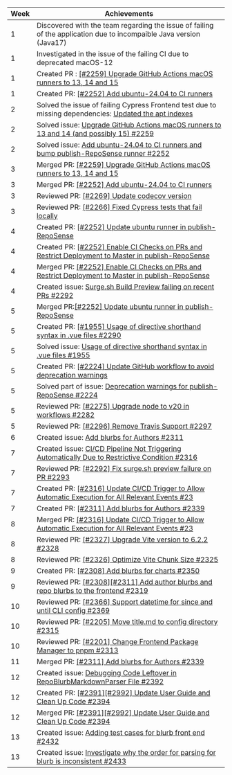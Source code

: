 | Week | Achievements                                                                                                                                                                       |
|------|------------------------------------------------------------------------------------------------------------------------------------------------------------------------------------|
| 1    | Discovered with the team regarding the issue of failing of the application due to incompaible Java version (Java17)                                                                |
| 1    | Investigated in the issue of the failing CI due to deprecated macOS-12                                                                                                             |
| 1    | Created PR : [[#2259] Upgrade GitHub Actions macOS runners to 13, 14 and 15](https://github.com/reposense/RepoSense/pull/2260)                                                     |
| 1    | Created PR: [[#2252] Add ubuntu-24.04 to CI runners](https://github.com/reposense/RepoSense/pull/2261)                                                                             |
| 2    | Solved the issue of failing Cypress Frontend test due to missing dependencies: [Updated the apt indexes](https://github.com/reposense/RepoSense/pull/2260#issuecomment-2614490638) |
| 2    | Solved issue: [Upgrade GitHub Actions macOS runners to 13 and 14 (and possibly 15) #2259](https://github.com/reposense/RepoSense/issues/2259)                                      |
| 2    | Solved issue: [Add ubuntu-24.04 to CI runners and bump publish-RepoSense runner #2252](https://github.com/reposense/RepoSense/issues/2252)                                         |
| 3    | Merged PR: [[#2259] Upgrade GitHub Actions macOS runners to 13, 14 and 15](https://github.com/reposense/RepoSense/pull/2260)                                                       |
| 3    | Merged PR: [[#2252] Add ubuntu-24.04 to CI runners](https://github.com/reposense/RepoSense/pull/2261)                                                                              |
| 3    | Reviewed PR: [[#2269] Update codecov version](https://github.com/reposense/RepoSense/pull/2271)                                                                                    |
| 3    | Reviewed PR: [[#2266] Fixed Cypress tests that fail locally](https://github.com/reposense/RepoSense/pull/2272)                                                                     |
| 4    | Created PR: [[#2252] Update ubuntu runner in publish-RepoSense](https://github.com/reposense/publish-RepoSense/pull/18)                                                            |
| 4    | Created PR: [[#2252] Enable CI Checks on PRs and Restrict Deployment to Master in publish-RepoSense](https://github.com/reposense/publish-RepoSense/pull/20)                       |
| 4    | Merged PR: [[#2252] Enable CI Checks on PRs and Restrict Deployment to Master in publish-RepoSense](https://github.com/reposense/publish-RepoSense/pull/20)                        |                                                                                                                                                                             
| 4    | Created issue: [Surge.sh Build Preview failing on recent PRs #2292](https://github.com/reposense/RepoSense/issues/2292)                                                            |
| 5    | Merged PR:[[#2252] Update ubuntu runner in publish-RepoSense](https://github.com/reposense/publish-RepoSense/pull/18)                                                              |
| 5    | Created PR: [[#1955] Usage of directive shorthand syntax in .vue files #2290](https://github.com/reposense/RepoSense/pull/2290)                                                    |
| 5    | Solved issue: [Usage of directive shorthand syntax in .vue files #1955](https://github.com/reposense/RepoSense/issues/1955)                                                        |
| 5    | Created PR: [[#2224] Update GitHub workflow to avoid deprecation warnings](https://github.com/reposense/RepoSense/pull/2298)                                                       |
| 5    | Solved part of issue: [Deprecation warnings for publish-RepoSense #2224](https://github.com/reposense/RepoSense/issues/2224)                                                       |
| 5    | Reviewed PR: [[#2275] Upgrade node to v20 in workflows #2282](https://github.com/reposense/RepoSense/pull/2282)                                                                    |
| 5    | Reviewed PR: [[#2296] Remove Travis Support #2297](https://github.com/reposense/RepoSense/pull/2297)                                                                               |
| 6    | Created issue: [Add blurbs for Authors #2311](https://github.com/reposense/RepoSense/issues/2311)                                                                                  |
| 7    | Created issue: [CI/CD Pipeline Not Triggering Automatically Due to Restrictive Condition #2316](https://github.com/reposense/RepoSense/issues/2316)                                |
| 7    | Reviewed PR: [[#2292] Fix surge.sh preview failure on PR #2293](https://github.com/reposense/RepoSense/pull/2293)                                                                  |
| 7    | Created PR: [[#2316] Update CI/CD Trigger to Allow Automatic Execution for All Relevant Events #23](https://github.com/reposense/publish-RepoSense/pull/23#commits-pushed-590fdfd) |
| 7    | Created PR: [[#2311] Add blurbs for Authors #2339](https://github.com/reposense/RepoSense/pull/2339)                                                                               |
| 8    | Merged PR: [[#2316] Update CI/CD Trigger to Allow Automatic Execution for All Relevant Events #23](https://github.com/reposense/publish-RepoSense/pull/23#commits-pushed-590fdfd)  | 
| 8    | Reviewed PR: [[#2327] Upgrade Vite version to 6.2.2 #2328](https://github.com/reposense/RepoSense/pull/2328)                                                                       |
| 8    | Reviewed PR: [[#2326] Optimize Vite Chunk Size #2325](https://github.com/reposense/RepoSense/pull/2325)                                                                            |
| 9    | Created PR: [[#2308] Add blurbs for charts #2350](https://github.com/reposense/RepoSense/pull/2350/commits/fce6cbe1d3e1fb733d90e55229fb2a4f846b31a9)                               |
| 9    | Reviewed PR: [[#2308][#2311] Add author blurbs and repo blurbs to the frontend #2319](https://github.com/reposense/RepoSense/pull/2319#issuecomment-2758845407)                    |
| 10   | Reviewed PR: [[#2366] Support datetime for since and until CLI config #2369](https://github.com/reposense/RepoSense/pull/2369)                                                     |
| 10   | Reviewed PR: [[#2205] Move title.md to config directory #2315](https://github.com/reposense/RepoSense/pull/2315)                                                                   |
| 10   | Reviewed PR: [[#2201] Change Frontend Package Manager to pnpm #2313](https://github.com/reposense/RepoSense/pull/2313)                                                             |
| 11   | Merged PR: [[#2311] Add blurbs for Authors #2339](https://github.com/reposense/RepoSense/pull/2339)                                                                                |                                                                                                                             
| 12   | Created issue: [Debugging Code Leftover in RepoBlurbMarkdownParser File #2392](https://github.com/reposense/RepoSense/issues/2392)                                                 |
| 12   | Created PR: [[#2391][#2992] Update User Guide and Clean Up Code #2394](https://github.com/reposense/RepoSense/pull/2394)                                                           |
| 12   | Merged PR: [[#2391][#2992] Update User Guide and Clean Up Code #2394](https://github.com/reposense/RepoSense/pull/2394)                                                            |
| 13   | Created issue: [Adding test cases for blurb front end #2432](https://github.com/reposense/RepoSense/issues/2432)                                                                   |
| 13   | Created issue: [Investigate why the order for parsing for blurb is inconsistent #2433](https://github.com/reposense/RepoSense/issues/2433)                                         |
